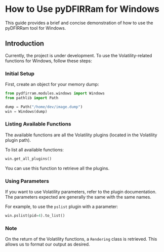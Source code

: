 # How to Use pyDFIRRam for Windows

This guide provides a brief and concise demonstration of how to use the pyDFIRRam tool for Windows.

## Introduction

Currently, the project is under development. To use the Volatility-related functions for Windows, follow these steps:

### Initial Setup

First, create an object for your memory dump:

```python
from pydfirram.modules.windows import Windows
from pathlib import Path

dump = Path("/home/dev/image.dump")
win = Windows(dump)
```

### Listing Available Functions

The available functions are all the Volatility plugins (located in the Volatility plugin path).

To list all available functions:

```python
win.get_all_plugins()
```

You can use this function to retrieve all the plugins.

### Using Parameters

If you want to use Volatility parameters, refer to the plugin documentation. The parameters expected are generally the same with the same names.

For example, to use the `pslist` plugin with a parameter:

```python
win.pslist(pid=4).to_list()
```

### Note

On the return of the Volatility functions, a `Rendering` class is retrieved. This allows us to format our output as desired.